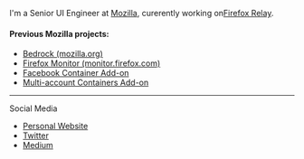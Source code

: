 I'm a Senior UI Engineer at [Mozilla](github.com/mozilla/), curerently working on[Firefox Relay](github.com/mozilla/fx-private-relay).

#### Previous Mozilla projects:
- [Bedrock (mozilla.org)](https://github.com/mozilla/bedrock/) 
- [Firefox Monitor (monitor.firefox.com)](https://github.com/mozilla/blurts-server)
- [Facebook Container Add-on](https://github.com/mozilla/contain-facebook)
- [Multi-account Containers Add-on](https://github.com/mozilla/multi-account-containers)

---

Social Media
<ul>
  <li><a href="https://maxxcrawford.com">Personal Website</a></li>
  <li><a href="https://twitter.com/woodenwarship">Twitter</a></li>
  <li><a href="https://medium.com/@woodenwarship">Medium</a></li>
</ul>
<!--
**maxxcrawford/maxxcrawford** is a ✨ _special_ ✨ repository because its `README.md` (this file) appears on your GitHub profile.

Here are some ideas to get you started:

- 🔭 I’m currently working on ...
- 🌱 I’m currently learning ...
- 👯 I’m looking to collaborate on ...
- 🤔 I’m looking for help with ...
- 💬 Ask me about ...
- 📫 How to reach me: ...
- 😄 Pronouns: ...
- ⚡ Fun fact: ...
-->
